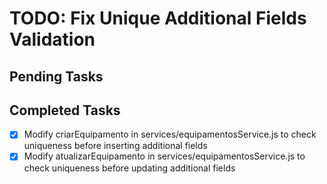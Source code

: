 # TODO: Fix Unique Additional Fields Validation

## Pending Tasks

## Completed Tasks
- [x] Modify criarEquipamento in services/equipamentosService.js to check uniqueness before inserting additional fields
- [x] Modify atualizarEquipamento in services/equipamentosService.js to check uniqueness before updating additional fields
